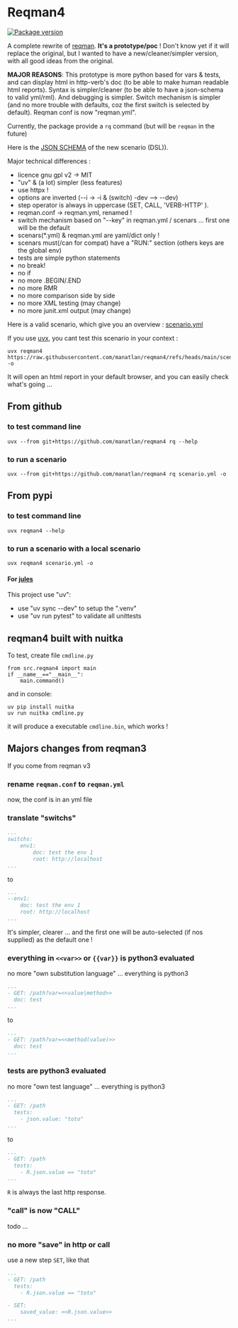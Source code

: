 # Reqman4

<a href="https://pypi.org/project/reqman4/">
    <img src="https://badge.fury.io/py/reqman4.svg" alt="Package version">
</a>


A complete rewrite of [reqman](https://github.com/manatlan/reqman). __It's a **prototype/poc**__ ! Don't know yet if it will replace the original, but I wanted to have a new/cleaner/simpler version, 
with all good ideas from the original. 

**MAJOR REASONS**: This prototype is more python based for vars & tests, and can display html in http-verb's doc (to be able to make human readable html reports). Syntax is simpler/cleaner (to be able to have a json-schema to valid yml/rml). And debugging is simpler. Switch mechanism is simpler (and no more trouble with defaults, coz the first switch is selected by default). Reqman conf is now "reqman.yml".

Currently, the package provide a `rq` command (but will be `reqman` in the future)

Here is the [JSON SCHEMA](https://github.com/manatlan/reqman4/blob/main/schema.json) of the new scenario (DSL)).

Major technical differences :
- licence gnu gpl v2 -> MIT
- "uv" & (a lot) simpler (less features)
- use httpx !
- options are inverted (--i -> -i & (switch) -dev --> --dev)
- step operator is always in uppercase (SET, CALL, 'VERB-HTTP' ).
- reqman.conf -> reqman.yml, renamed !
- switch mechanism based on "--key" in reqman.yml / scenars ... first one will be the default
- scenars(*.yml) & reqman.yml are yaml/dict only !
- scenars must(/can for compat) have a "RUN:" section (others keys are the global env)
- tests are simple python statements
- no break!
- no if 
- no more .BEGIN/.END
- no more RMR
- no more comparison side by side
- no more XML testing (may change)
- no more junit.xml output (may change)

Here is a valid scenario, which give you an overview :
[scenario.yml](https://github.com/manatlan/reqman4/blob/main/scenario.yml)

If you use [uvx](https://docs.astral.sh/uv/guides/tools/), you cant test this scenario in your context :

    uvx reqman4 https://raw.githubusercontent.com/manatlan/reqman4/refs/heads/main/scenario.yml -o

It will open an html report in your default browser, and you can easily check what's going ...

## From github

### to test command line

    uvx --from git+https://github.com/manatlan/reqman4 rq --help

### to run a scenario

    uvx --from git+https://github.com/manatlan/reqman4 rq scenario.yml -o

## From pypi

### to test command line

    uvx reqman4 --help

### to run a scenario with a local scenario

    uvx reqman4 scenario.yml -o


#### For [jules](https://jules.google.com/)

This project use "uv":

 - use "uv sync --dev" to setup the ".venv" 
 - use "uv run pytest" to validate all unittests

## reqman4 built with nuitka
To test, create file `cmdline.py`
```python3
from src.reqman4 import main
if __name__=="__main__":
    main.command()
```
and in console:
```
uv pip install nuitka
uv run nuitka cmdline.py 
```
it will produce a executable `cmdline.bin`, which works !

## Majors changes from reqman3

If you come from reqman v3

### rename `reqman.conf` to `reqman.yml`

now, the conf is in an yml file

### translate "switchs"

```yaml
...
switchs:
    env1:
        doc: test the env 1
        root: http://localhost
...
```
to
```yaml
...
--env1:
    doc: test the env 1
    root: http://localhost
...
```

It's simpler, clearer ... and the first one will be auto-selected (if nos supplied) as the default one !

### everything in `<<var>>` or `{{var}}` is python3 evaluated

no more "own substitution language" ... everything is python3

```yaml
...
- GET: /path?var=<<value|method>>
  doc: test
...
```
to
```yaml
...
- GET: /path?var=<<method(value)>>
  doc: test
...
```

### tests are python3 evaluated

no more "own test language" ... everything is python3

```yaml
...
- GET: /path
  tests:
    - json.value: "toto"
...
```
to
```yaml
...
- GET: /path
  tests:
    - R.json.value == "toto"
...
```

`R` is always the last http response.

### "call" is now "CALL"

todo ...

### no more "save" in http or call

use a new step `SET`, like that

```yaml
...
- GET: /path
  tests:
    - R.json.value == "toto"

- SET:
    saved_value: <<R.json.value>>
...
```
